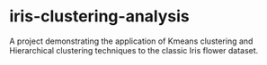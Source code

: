 # iris-clustering-analysis
A project demonstrating the application of Kmeans clustering and Hierarchical clustering techniques to the classic Iris flower dataset.

